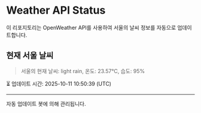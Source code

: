 
# Weather API Status

이 리포지토리는 OpenWeather API를 사용하여 서울의 날씨 정보를 자동으로 업데이트합니다.

## 현재 서울 날씨
> 서울의 현재 날씨: light rain, 온도: 23.57°C, 습도: 95%

⏳ 업데이트 시간: 2025-10-11 10:50:39 (UTC)

---
자동 업데이트 봇에 의해 관리됩니다.
